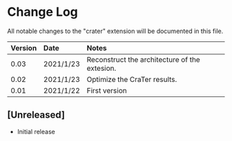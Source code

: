 # Change Log

All notable changes to the "crater" extension will be documented in this file.

|Version|Date|Notes|
|:--|:--|:--|
|0.03|2021/1/23|Reconstruct the architecture of the extesion.|
|0.02|2021/1/23|Optimize the CraTer results.|
|0.01|2021/1/22|First version|

## [Unreleased]

- Initial release